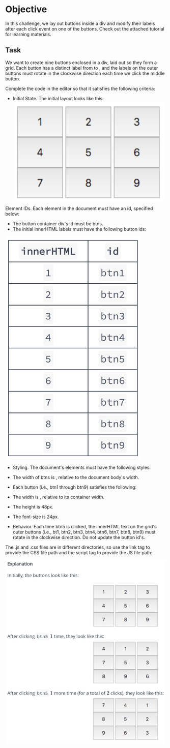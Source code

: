 # Objective

In this challenge, we lay out buttons inside a div and modify their labels after each click event on one of the buttons. Check out the attached tutorial for learning materials.

## Task
We want to create nine buttons enclosed in a div, laid out so they form a  grid. Each button has a distinct label from  to , and the labels on the outer buttons must rotate in the clockwise direction each time we click the middle button.

Complete the code in the editor so that it satisfies the following criteria:

* Initial State. The initial layout looks like this:
![screenshot](screenshot1.png)

Element IDs. Each element in the document must have an id, specified below:

* The button container div's id must be btns.
* The initial innerHTML labels must have the following button ids:

![screenshot](screenshot2.png)

* Styling. The document's elements must have the following styles:
* The width of btns is , relative to the document body's width.
* Each button (i.e., btn1 through btn9) satisfies the following:
* The width is , relative to its container width.
* The height is 48px.
* The font-size is 24px.

* Behavior. Each time btn5 is clicked, the innerHTML text on the grid's outer buttons (i.e., bt1, btn2, btn3, btn4, btn6, btn7, btn8, btn9) must rotate in the clockwise direction. Do not update the button id's.

The .js and .css files are in different directories, so use the link tag to provide the CSS file path and the script tag to provide the JS file path:

![screenshot](screenshot3.png)
